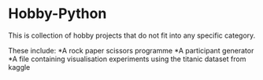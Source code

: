 # Hobby-Python
This is collection of hobby projects that do not fit into any specific category. 

These include: 
*A rock paper scissors programme
*A participant generator
*A file containing visualisation experiments using the titanic dataset from kaggle
